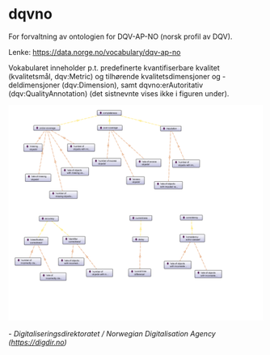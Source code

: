 # dqvno

For forvaltning av ontologien for DQV-AP-NO (norsk profil av DQV).

Lenke: https://data.norge.no/vocabulary/dqv-ap-no

Vokabularet inneholder p.t. predefinerte kvantifiserbare kvalitet (kvalitetsmål, dqv:Metric) og tilhørende kvalitetsdimensjoner og -deldimensjoner (dqv:Dimension), samt dqvno:erAutoritativ (dqv:QualityAnnotation) (det sistnevnte vises ikke i figuren under).

![predefinerte kvalitetsmål](images/dqvno_v04.png)

\- _Digitaliseringsdirektoratet / Norwegian Digitalisation Agency (https://digdir.no)_
